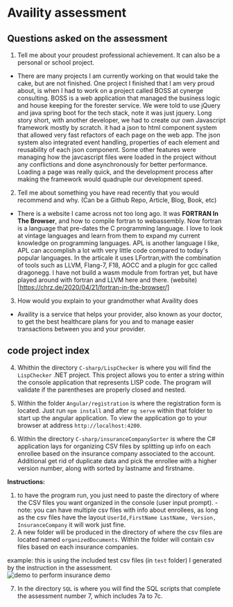 # Availity assessment

## Questions asked on the assessment

1. Tell me about your proudest professional achievement.  It can also be a personal or school project.

  - There are many projects I am currently working on that would take the cake, but are not finished. One project I finished that I 
  am very proud about, is when I had to work on a project called BOSS at cynerge consulting. BOSS is a web application that managed
  the business logic and house keeping for the forester service. We were told to use jQuery and java spring boot for the tech stack,
  note it was just jquery. Long story short, with another developer, we had to create our own Javascript framework mostly by scratch.
  it had a json to html component system that allowed very fast refactors of each page on the web app. The json system also integrated
  event handling, properties of each element and reusability of each json component. Some other features were managing how the javcascript
  files were loaded in the project without any conflictions and done asynchronously for better performance. Loading a page was really
  quick, and the development process after making the framework would quadruple our development speed.

2. Tell me about something you have read recently that you would recommend and why. (Can be a Github Repo, Article, Blog, Book, etc)

  - There is a website I came across not too long ago. It was __FORTRAN In The Browser__, and how to compile fortran to webassembly.
  Now fortran is a language that pre-dates the C programming language. I love to look at vintage languages and learn from them to
  expand my current knowledge on programming languages. APL is another language I like, APL can accomplish a lot with very little code
  compared to today's popular languages. In the articale it uses LFortran,with the combination of tools such as LLVM, Flang-7, F18, AOCC
  and a plugin for gcc called dragonegg. I have not build a wasm module from fortran yet, but have played around with fortran and LLVM
  here and there. (website)[https://chrz.de/2020/04/21/fortran-in-the-browser/]

3. How would you explain to your grandmother what Availity does

  - Availity is a service that helps your provider, also known as your doctor, to get the best healthcare plans for you and to manage easier transactions between you and your provider. 

## code project index

4. Whithin the directory `C-sharp/LispChecker` is where you will find the `LispChecker` .NET project. This project allows you to enter a string within the console
application that represents LISP code. The program will validate if the parentheses are properly closed and nested.

5. Within the folder `Angular/registration` is where the registration form is located. Just run `npm install` and after `ng serve` within that folder to start up the angular application. To view the application go to your browser at address `http://localhost:4200`.

6. Within the directory `C-sharp/insuranceCompanySorter` is where the C# application lays for organizing CSV files by splitting up info on each enrollee based on the insurance company
associated to the account. Additional get rid of duplicate data and pick the enrollee with a higher version number, along with sorted by lastname and firstname. 

  **Instructions:** 
   1. to have the program run, you just need to paste the directory of where the CSV files you want organized in the console (user input prompt).
    - note: you can have multiple csv files with info about enrollees, as long as the csv files have the layout `UserId,FirstName LastName, Version, InsuranceCompany` it will work just fine.
   2. A new folder will be produced in the directory of where the csv files are located named `organizedDocuments`. Within the folder will contain csv files based on each insurance companies.

   example: this is using the included test csv files (in `test` folder) I generated by the instruction in the assessment.  
   ![demo to perform insurance demo](./readmeAssets/insurance_demo.gif)

7. In the directory `SQL` is where you will find the SQL scripts that complete the assessment number 7, which includes 7a to 7c.


